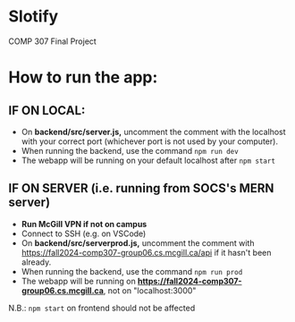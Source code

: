 # Slotify
COMP 307 Final Project

# How to run the app:

## IF ON LOCAL:

* On **backend/src/server.js,** uncomment the comment with the localhost with your correct port (whichever port is not used by your computer).
* When running the backend, use the command `npm run dev`
* The webapp will be running on your default localhost after `npm start`

## IF ON SERVER (i.e. running from SOCS's MERN server)

* **Run McGill VPN if not on campus**
* Connect to SSH (e.g. on VSCode)
* On **backend/src/serverprod.js,** uncomment the comment with https://fall2024-comp307-group06.cs.mcgill.ca/api if it hasn't been already.
* When running the backend, use the command `npm run prod`
* The webapp will be running on **https://fall2024-comp307-group06.cs.mcgill.ca**, not on "localhost:3000"

N.B.: `npm start` on frontend should not be affected
